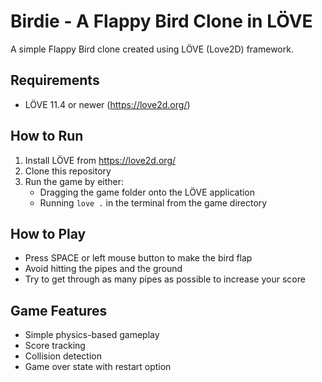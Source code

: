 # Birdie - A Flappy Bird Clone in LÖVE

A simple Flappy Bird clone created using LÖVE (Love2D) framework.

## Requirements

- LÖVE 11.4 or newer (https://love2d.org/)

## How to Run

1. Install LÖVE from https://love2d.org/
2. Clone this repository
3. Run the game by either:
   - Dragging the game folder onto the LÖVE application
   - Running `love .` in the terminal from the game directory

## How to Play

- Press SPACE or left mouse button to make the bird flap
- Avoid hitting the pipes and the ground
- Try to get through as many pipes as possible to increase your score

## Game Features

- Simple physics-based gameplay
- Score tracking
- Collision detection
- Game over state with restart option